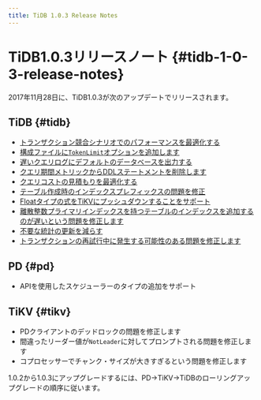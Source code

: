 ```yaml
---
title: TiDB 1.0.3 Release Notes
---
```


# TiDB1.0.3リリースノート {#tidb-1-0-3-release-notes}

2017年11月28日に、TiDB1.0.3が次のアップデートでリリースされます。

## TiDB {#tidb}

-   [トランザクション競合シナリオでのパフォーマンスを最適化する](https://github.com/pingcap/tidb/pull/5051)
-   [構成ファイルに`TokenLimit`オプションを追加します](https://github.com/pingcap/tidb/pull/5107)
-   [遅いクエリログにデフォルトのデータベースを出力する](https://github.com/pingcap/tidb/pull/5107)
-   [クエリ期間メトリックからDDLステートメントを削除します](https://github.com/pingcap/tidb/pull/5107)
-   [クエリコストの見積もりを最適化する](https://github.com/pingcap/tidb/pull/5140)
-   [テーブル作成時のインデックスプレフィックスの問題を修正](https://github.com/pingcap/tidb/pull/5149)
-   [Floatタイプの式をTiKVにプッシュダウンすることをサポート](https://github.com/pingcap/tidb/pull/5153)
-   [離散整数プライマリインデックスを持つテーブルのインデックスを追加するのが遅いという問題を修正します](https://github.com/pingcap/tidb/pull/5155)
-   [不要な統計の更新を減らす](https://github.com/pingcap/tidb/pull/5164)
-   [トランザクションの再試行中に発生する可能性のある問題を修正します](https://github.com/pingcap/tidb/pull/5219)

## PD {#pd}

-   APIを使用したスケジューラーのタイプの追加をサポート

## TiKV {#tikv}

-   PDクライアントのデッドロックの問題を修正します
-   間違ったリーダー値が`NotLeader`に対してプロンプトされる問題を修正します
-   コプロセッサーでチャンク・サイズが大きすぎるという問題を修正します

1.0.2から1.0.3にアップグレードするには、PD-&gt;TiKV-&gt;TiDBのローリングアップグレードの順序に従います。
